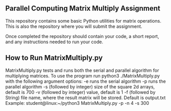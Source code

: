 ## Parallel Computing Matrix Multiply Assignment

This repository contains some basic Python utilities for
matrix operations. This is also the repository where
you will submit the assignment.

Once completed the repository should contain your code,
a short report, and any instructions needed to run your
code.

## How to Run MatrixMultiply.py

MatrixMultiply.py tests and runs both the serial and parallel algorithm for
multiplying matrices. To use the program run python3 ./MatrixMultiply.py with the following argument options:
    -e runs the serial algorithm
    -p runs the parallel algorithm
    -s (followed by integer) size of the square 2d arrays, default is 700
    -v (followed by integer) value, default is 1
    -f (followed by String) file name, where the result matrix will be stored. Default is output.txt
Example: student@linux:~/python3 MatrixMultiply.py -p -n 4 -s 300
